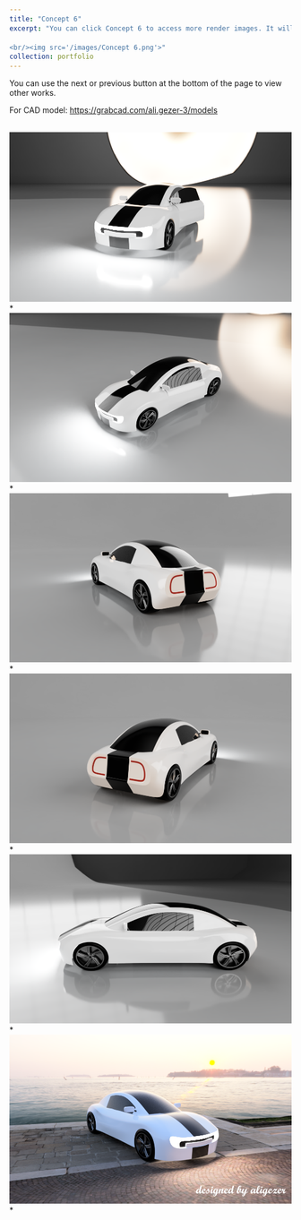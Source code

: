 ```yaml
---
title: "Concept 6"
excerpt: "You can click Concept 6 to access more render images. It will be downloadable soon at grabcad.

<br/><img src='/images/Concept 6.png'>"
collection: portfolio
---
```

You can use the next or previous button at the bottom of the page to view other works.

For CAD model: https://grabcad.com/ali.gezer-3/models

<br/><img src='/images/c6v1.png'>
*
<br/><img src='/images/c6v2.png'>
*
<br/><img src='/images/c6v3.png'>
*
<br/><img src='/images/c6v4.PNG'>
*
<br/><img src='/images/c6v5.png'>
*
<br/><img src='/images/Concept 6.png'>
*
<br/><vid src='/images/concept6/concept6.mp4'>
